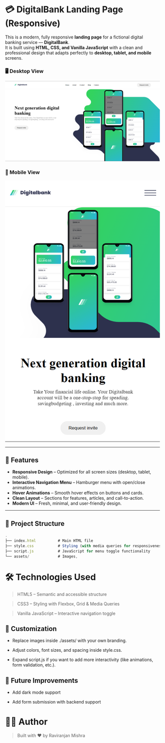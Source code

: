 # 💳 DigitalBank Landing Page (Responsive)

This is a modern, fully responsive **landing page** for a fictional digital banking service — **DigitalBank**.  
It is built using **HTML, CSS, and Vanilla JavaScript** with a clean and professional design that adapts perfectly to **desktop, tablet, and mobile** screens.

### 🖥️ Desktop View  
![Desktop Preview](./assets/post/desktop.png)

### 📱 Mobile View  
![Mobile Preview](./assets/post/phone.png)

---

## 🚀 Features

- **Responsive Design** – Optimized for all screen sizes (desktop, tablet, mobile).  
- **Interactive Navigation Menu** – Hamburger menu with open/close animations.  
- **Hover Animations** – Smooth hover effects on buttons and cards.  
- **Clean Layout** – Sections for features, articles, and call-to-action.  
- **Modern UI** – Fresh, minimal, and user-friendly design.  

---

## 📂 Project Structure
```js
.
├── index.html          # Main HTML file
├── style.css           # Styling (with media queries for responsiveness)
├── script.js           # JavaScript for menu toggle functionality
└── assets/             # Images, 
```
# 🛠️ Technologies Used
> HTML5 – Semantic and accessible structure

> CSS3 – Styling with Flexbox, Grid & Media Queries

> Vanilla JavaScript – Interactive navigation toggle

## 🎨 Customization
- Replace images inside ./assets/ with your own branding.

- Adjust colors, font sizes, and spacing inside style.css.

- Expand script.js if you want to add more interactivity (like animations, form validation, etc.).

## 📅 Future Improvements
 - Add dark mode support

 - Add form submission with backend support

# 👨‍💻 Author
> Built with ❤️ by Raviranjan Mishra  